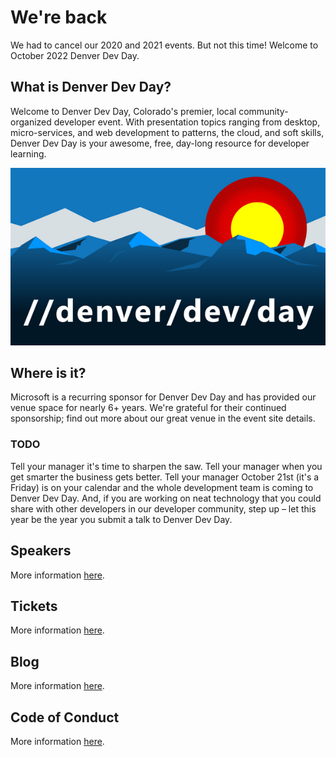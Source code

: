 # We're back

We had to cancel our 2020 and 2021 events. But not this time! Welcome to October 2022 Denver Dev Day.

## What is Denver Dev Day?

Welcome to Denver Dev Day, Colorado's premier, local community-organized developer event. With presentation topics ranging from desktop, micro-services, and web development to patterns, the cloud, and soft skills, Denver Dev Day is your awesome, free, day-long resource for developer learning.

![](https://github.com/denverdevday/oct-2022/raw/main/assets/logo.png)

## Where is it?

Microsoft is a recurring sponsor for Denver Dev Day and has provided our venue space for nearly 6+ years. 
We're grateful for their continued sponsorship; find out more about our great venue in the event site details. 

### TODO

Tell your manager it's time to sharpen the saw. Tell your manager when you get smarter the business gets better. Tell your manager October 21st (it's a Friday) is on your calendar and the whole development team is coming to Denver Dev Day. And, if you are working on neat technology that you could share with other developers in our developer community, step up – let this year be the year you submit a talk to Denver Dev Day.

## Speakers

More information [here](speakers.md). 

## Tickets

More information [here](tickets.md).

## Blog

More information [here](blog.md).

## Code of Conduct

More information [here](conduct.md).
